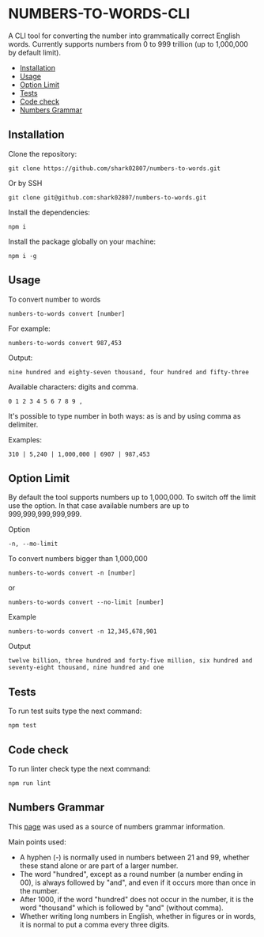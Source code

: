 # NUMBERS-TO-WORDS-CLI

A CLI tool for converting the number into grammatically correct English words.
Currently supports numbers from 0 to 999 trillion (up to 1,000,000 by default limit).

- [Installation](#installation)
- [Usage](#usage)
- [Option Limit](#option-limit)
- [Tests](#tests)
- [Code check](#code-check)
- [Numbers Grammar](#numbers-grammar)

## Installation

Clone the repository:

```
git clone https://github.com/shark02807/numbers-to-words.git
```
Or by SSH
```
git clone git@github.com:shark02807/numbers-to-words.git
```

Install the dependencies:

```
npm i
```

Install the package globally on your machine:

```
npm i -g
```

## Usage

To convert number to words

```
numbers-to-words convert [number]
```

For example:

```
numbers-to-words convert 987,453
```

Output:

```
nine hundred and eighty-seven thousand, four hundred and fifty-three
```

Available characters:  digits and comma.

```
0 1 2 3 4 5 6 7 8 9 ,
```

It's possible to type number in both ways: as is and by using comma as delimiter.

Examples: 

```
310 | 5,240 | 1,000,000 | 6907 | 987,453
```

## Option Limit

By default the tool supports numbers up to 1,000,000. To switch off the limit use the option. In that case available numbers are up to 999,999,999,999,999.

Option

```
-n, --mo-limit
```

To convert numbers bigger than 1,000,000

```
numbers-to-words convert -n [number]
```
or
```
numbers-to-words convert --no-limit [number]
```

Example

```
numbers-to-words convert -n 12,345,678,901
```

Output

```
twelve billion, three hundred and forty-five million, six hundred and seventy-eight thousand, nine hundred and one
```

## Tests

To run test suits type the next command:

```
npm test
```

## Code check

To run linter check type the next command:

```
npm run lint
```

## Numbers Grammar

This [page](https://linguapress.com/grammar/numbers.htm) was used as a source of numbers grammar information.

Main points used:

- A hyphen (-) is normally used in numbers between 21 and 99, whether these stand alone or are part of a larger number.
- The word "hundred", except as a round number (a number ending in 00), is always followed by "and", and even if it occurs more than once in the number.
- After 1000, if the word "hundred" does not occur in the number, it is the word "thousand" which is followed by "and" (without comma).
- Whether writing long numbers in English, whether in figures or in words, it is normal to put a comma every three digits.

